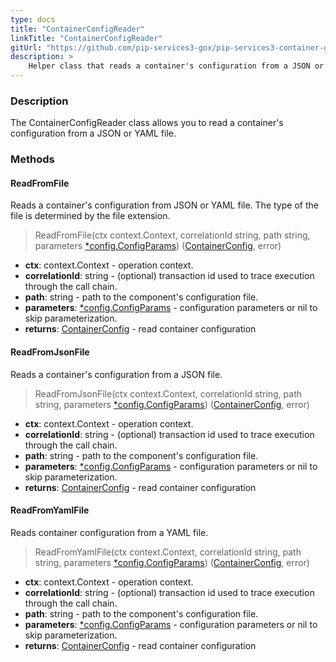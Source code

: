 ```yaml
---
type: docs
title: "ContainerConfigReader"
linkTitle: "ContainerConfigReader"
gitUrl: "https://github.com/pip-services3-gox/pip-services3-container-gox"
description: >
    Helper class that reads a container's configuration from a JSON or YAML file.
---
```


### Description

The ContainerConfigReader class allows you to read a container's configuration from a JSON or YAML file.

### Methods

#### ReadFromFile
Reads a container's configuration from JSON or YAML file.
The type of the file is determined by the file extension.

> ReadFromFile(ctx context.Context, correlationId string, path string, parameters [*config.ConfigParams](../../../commons/config/config_params)) ([ContainerConfig](../container_config), error)

- **ctx**: context.Context - operation context.
- **correlationId**: string - (optional) transaction id used to trace execution through the call chain.
- **path**: string - path to the component's configuration file.
- **parameters**: [*config.ConfigParams](../../../commons/config/config_params) - configuration parameters or nil to skip parameterization.
- **returns**: [ContainerConfig](../container_config) - read container configuration


#### ReadFromJsonFile
Reads a container's configuration from a JSON file.

> ReadFromJsonFile(ctx context.Context, correlationId string, path string, parameters [*config.ConfigParams](../../../commons/config/config_params)) ([ContainerConfig](../container_config), error)

- **ctx**: context.Context - operation context.
- **correlationId**: string - (optional) transaction id used to trace execution through the call chain.
- **path**: string - path to the component's configuration file.
- **parameters**: [*config.ConfigParams](../../../commons/config/config_params) - configuration parameters or nil to skip parameterization.
- **returns**: [ContainerConfig](../container_config) - read container configuration


#### ReadFromYamlFile
Reads container configuration from a YAML file.

> ReadFromYamlFile(ctx context.Context, correlationId string, path string, parameters [*config.ConfigParams](../../../commons/config/config_params)) ([ContainerConfig](../container_config), error)

- **ctx**: context.Context - operation context.
- **correlationId**: string - (optional) transaction id used to trace execution through the call chain.
- **path**: string - path to the component's configuration file.
- **parameters**: [*config.ConfigParams](../../../commons/config/config_params) - configuration parameters or nil to skip parameterization.
- **returns**: [ContainerConfig](../container_config) - read container configuration
